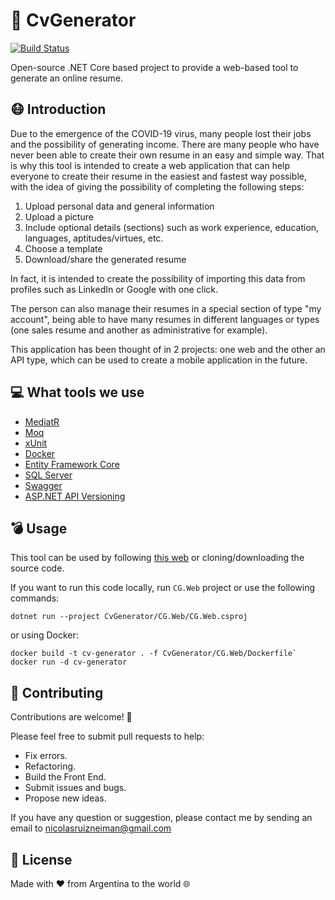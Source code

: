 # 👑 CvGenerator

[![Build Status](https://dev.azure.com/NCRZ06/CvGenerator/_apis/build/status/NICORUIZ06.CvGenerator?branchName=master)](https://dev.azure.com/NCRZ06/CvGenerator/_build/latest?definitionId=6&branchName=master)

Open-source .NET Core based project to provide a web-based tool to generate an online resume.

## 😷 Introduction

Due to the emergence of the COVID-19 virus, many people lost their jobs and the possibility of generating income. There are many people who have never been able to create their own resume in an easy and simple way. That is why this tool is intended to create a web application that can help everyone to create their resume in the easiest and fastest way possible, with the idea of ​​giving the possibility of completing the following steps:

1. Upload personal data and general information
2. Upload a picture
3. Include optional details (sections) such as work experience, education, languages, aptitudes/virtues, etc.
4. Choose a template
5. Download/share the generated resume

In fact, it is intended to create the possibility of importing this data from profiles such as LinkedIn or Google with one click.

The person can also manage their resumes in a special section of type "my account", being able to have many resumes in different languages ​​or types (one sales resume and another as administrative for example).

This application has been thought of in 2 projects: one web and the other an API type, which can be used to create a mobile application in the future.

## 💻 What tools we use

- [MediatR](https://github.com/jbogard/MediatR)
- [Moq](https://github.com/moq/moq)
- [xUnit](https://github.com/xunit/xunit)
- [Docker](https://www.docker.com/)
- [Entity Framework Core](https://docs.microsoft.com/en-us/ef/core/)
- [SQL Server](https://www.microsoft.com/en-us/sql-server/sql-server-downloads)
- [Swagger](https://github.com/domaindrivendev/Swashbuckle.AspNetCore)
- [ASP.NET API Versioning](https://github.com/microsoft/aspnet-api-versioning)

## 💣 Usage

This tool can be used by following [this web](#TBD) or cloning/downloading the source code.

If you want to run this code locally, run `CG.Web` project or use the following commands:

```` Dotnet
dotnet run --project CvGenerator/CG.Web/CG.Web.csproj
````

or using Docker:

```` Docker
docker build -t cv-generator . -f CvGenerator/CG.Web/Dockerfile`
docker run -d cv-generator
````

## 🤙 Contributing

Contributions are welcome! 🙌

Please feel free to submit pull requests to help:

- Fix errors.
- Refactoring.
- Build the Front End.
- Submit issues and bugs.
- Propose new ideas.

If you have any question or suggestion, please contact me by sending an email to nicolasruizneiman@gmail.com

## 💎 License

Made with ❤ from Argentina to the world 🌐
